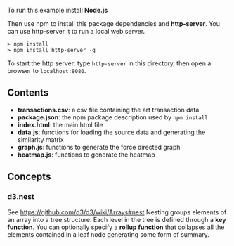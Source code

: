 To run this example install **Node.js**

Then use npm to install this package dependencies and **http-server**. 
You can use http-server it to run a local web server.
```
> npm install
> npm install http-server -g
```

To start the http server: type `http-server` in this directory, then open a browser
to `localhost:8080`.

## Contents ##
- **transactions.csv**: a csv file containing the art transaction data
- **package.json**: the npm package description used by `npm install`
- **index.html**: the main html file
- **data.js**: functions for loading the source data and generating the similarity matrix
- **graph.js**: functions to generate the force directed graph
- **heatmap.js**: functions to generate the heatmap 


## Concepts ##

### d3.nest ###
See https://github.com/d3/d3/wiki/Arrays#nest
Nesting groups elements of an array into a tree structure. Each level in the tree
is defined through a **key function**. You can optionally specify a **rollup function**
that collapses all the elements contained in a leaf node generating some form of
summary.
